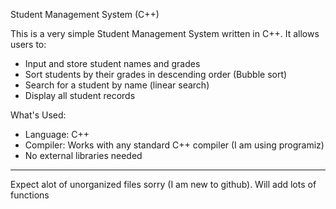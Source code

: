 
 
Student Management System (C++)

This is a very simple Student Management System written in C++. It allows users to:

- Input and store student names and grades
- Sort students by their grades in descending order (Bubble sort)
- Search for a student by name (linear search)
- Display all student records

What's Used:
- Language: C++
- Compiler: Works with any standard C++ compiler (I am using programiz)
- No external libraries needed

---


Expect alot of unorganized files sorry (I am new to github). Will add lots of functions

